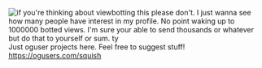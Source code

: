 ![if you're thinking about viewbotting this please don't. I just wanna see how many people have interest in my profile. No point waking up to 1000000 botted views.  I'm sure your able to send thousands or whatever but do that to yourself or sum. ty](https://komarev.com/ghpvc/?username=wtf-squish)
Just oguser projects here.
Feel free to suggest stuff!
https://ogusers.com/squish

